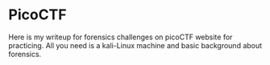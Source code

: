 # PicoCTF
Here is my writeup for forensics challenges on picoCTF website for practicing. All you need is a kali-Linux machine and basic background about forensics.
